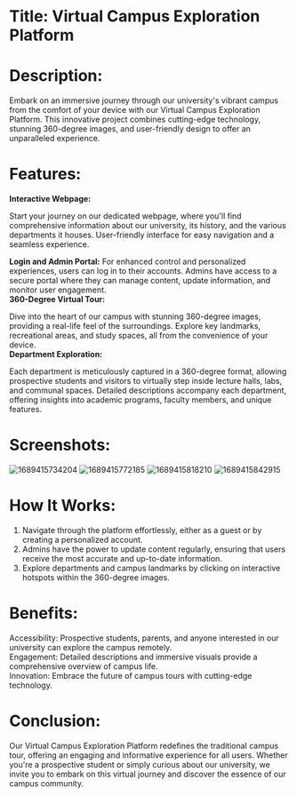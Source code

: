 # Title: Virtual Campus Exploration Platform

# Description:

Embark on an immersive journey through our university's vibrant campus from the comfort of your device with our Virtual Campus Exploration Platform. This innovative project combines cutting-edge technology, stunning 360-degree images, and user-friendly design to offer an unparalleled experience.
 
# Features: 
**Interactive Webpage:**

Start your journey on our dedicated webpage, where you'll find comprehensive information about our university, its history, and the various departments it houses.
User-friendly interface for easy navigation and a seamless experience. <br>

**Login and Admin Portal:**
For enhanced control and personalized experiences, users can log in to their accounts.
Admins have access to a secure portal where they can manage content, update information, and monitor user engagement.<br>
**360-Degree Virtual Tour:**

Dive into the heart of our campus with stunning 360-degree images, providing a real-life feel of the surroundings.
Explore key landmarks, recreational areas, and study spaces, all from the convenience of your device.<br>
**Department Exploration:**

Each department is meticulously captured in a 360-degree format, allowing prospective students and visitors to virtually step inside lecture halls, labs, and communal spaces.
Detailed descriptions accompany each department, offering insights into academic programs, faculty members, and unique features.
# Screenshots:
![1689415734204](https://github.com/Hamza12378/CUI-Virtual-Campus-Tour/assets/111439617/b63e1f6b-65ec-4b20-be39-ca3a46cd7698)
![1689415772185](https://github.com/Hamza12378/CUI-Virtual-Campus-Tour/assets/111439617/d43867bd-c757-495f-8506-c552cd63bced)
![1689415818210](https://github.com/Hamza12378/CUI-Virtual-Campus-Tour/assets/111439617/3cfe1854-2e1b-4bbf-b631-9dd8525e6096)
![1689415842915](https://github.com/Hamza12378/CUI-Virtual-Campus-Tour/assets/111439617/60a54b03-5058-414b-9a63-38e2f234a06b)

# How It Works:
 
1. Navigate through the platform effortlessly, either as a guest or by creating a personalized account. <br>
2. Admins have the power to update content regularly, ensuring that users receive the most accurate and up-to-date information.<br>
3. Explore departments and campus landmarks by clicking on interactive hotspots within the 360-degree images.<br>
# Benefits:

Accessibility: Prospective students, parents, and anyone interested in our university can explore the campus remotely. <br>
Engagement: Detailed descriptions and immersive visuals provide a comprehensive overview of campus life.<br>
Innovation: Embrace the future of campus tours with cutting-edge technology.<br>

# Conclusion:

Our Virtual Campus Exploration Platform redefines the traditional campus tour, offering an engaging and informative experience for all users. Whether you're a prospective student or simply curious about our university, we invite you to embark on this virtual journey and discover the essence of our campus community.

